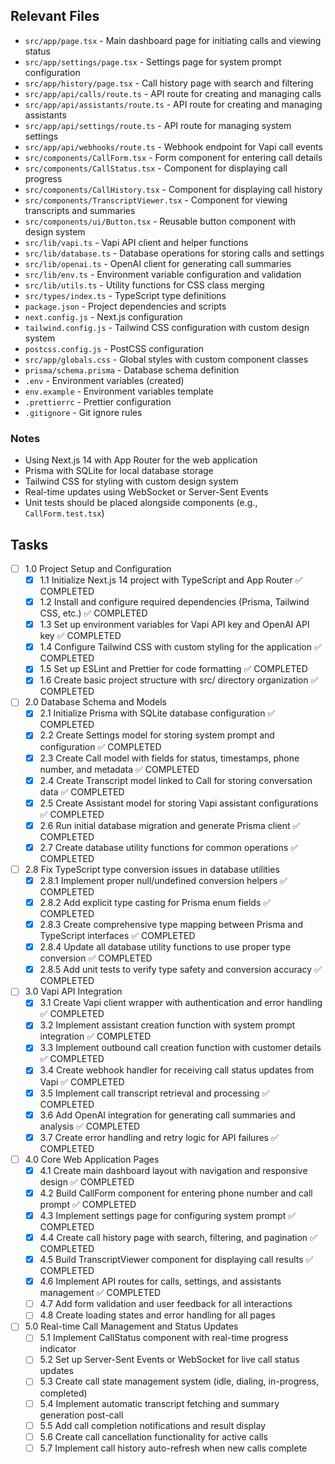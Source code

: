 ## Relevant Files

- `src/app/page.tsx` - Main dashboard page for initiating calls and viewing status
- `src/app/settings/page.tsx` - Settings page for system prompt configuration
- `src/app/history/page.tsx` - Call history page with search and filtering
- `src/app/api/calls/route.ts` - API route for creating and managing calls
- `src/app/api/assistants/route.ts` - API route for creating and managing assistants
- `src/app/api/settings/route.ts` - API route for managing system settings
- `src/app/api/webhooks/route.ts` - Webhook endpoint for Vapi call events
- `src/components/CallForm.tsx` - Form component for entering call details
- `src/components/CallStatus.tsx` - Component for displaying call progress
- `src/components/CallHistory.tsx` - Component for displaying call history
- `src/components/TranscriptViewer.tsx` - Component for viewing transcripts and summaries
- `src/components/ui/Button.tsx` - Reusable button component with design system
- `src/lib/vapi.ts` - Vapi API client and helper functions
- `src/lib/database.ts` - Database operations for storing calls and settings
- `src/lib/openai.ts` - OpenAI client for generating call summaries
- `src/lib/env.ts` - Environment variable configuration and validation
- `src/lib/utils.ts` - Utility functions for CSS class merging
- `src/types/index.ts` - TypeScript type definitions
- `package.json` - Project dependencies and scripts
- `next.config.js` - Next.js configuration
- `tailwind.config.js` - Tailwind CSS configuration with custom design system
- `postcss.config.js` - PostCSS configuration
- `src/app/globals.css` - Global styles with custom component classes
- `prisma/schema.prisma` - Database schema definition
- `.env` - Environment variables (created)
- `env.example` - Environment variables template
- `.prettierrc` - Prettier configuration
- `.gitignore` - Git ignore rules

### Notes

- Using Next.js 14 with App Router for the web application
- Prisma with SQLite for local database storage
- Tailwind CSS for styling with custom design system
- Real-time updates using WebSocket or Server-Sent Events
- Unit tests should be placed alongside components (e.g., `CallForm.test.tsx`)

## Tasks

- [ ] 1.0 Project Setup and Configuration
  - [x] 1.1 Initialize Next.js 14 project with TypeScript and App Router ✅ COMPLETED
  - [x] 1.2 Install and configure required dependencies (Prisma, Tailwind CSS, etc.) ✅ COMPLETED
  - [x] 1.3 Set up environment variables for Vapi API key and OpenAI API key ✅ COMPLETED
  - [x] 1.4 Configure Tailwind CSS with custom styling for the application ✅ COMPLETED
  - [x] 1.5 Set up ESLint and Prettier for code formatting ✅ COMPLETED
  - [x] 1.6 Create basic project structure with src/ directory organization ✅ COMPLETED

- [ ] 2.0 Database Schema and Models
  - [x] 2.1 Initialize Prisma with SQLite database configuration ✅ COMPLETED
  - [x] 2.2 Create Settings model for storing system prompt and configuration ✅ COMPLETED
  - [x] 2.3 Create Call model with fields for status, timestamps, phone number, and metadata ✅ COMPLETED
  - [x] 2.4 Create Transcript model linked to Call for storing conversation data ✅ COMPLETED
  - [x] 2.5 Create Assistant model for storing Vapi assistant configurations ✅ COMPLETED
  - [x] 2.6 Run initial database migration and generate Prisma client ✅ COMPLETED
  - [x] 2.7 Create database utility functions for common operations ✅ COMPLETED

- [ ] 2.8 Fix TypeScript type conversion issues in database utilities
  - [x] 2.8.1 Implement proper null/undefined conversion helpers ✅ COMPLETED
  - [x] 2.8.2 Add explicit type casting for Prisma enum fields ✅ COMPLETED
  - [x] 2.8.3 Create comprehensive type mapping between Prisma and TypeScript interfaces ✅ COMPLETED
  - [x] 2.8.4 Update all database utility functions to use proper type conversion ✅ COMPLETED
  - [x] 2.8.5 Add unit tests to verify type safety and conversion accuracy ✅ COMPLETED

- [ ] 3.0 Vapi API Integration
  - [x] 3.1 Create Vapi client wrapper with authentication and error handling ✅ COMPLETED
  - [x] 3.2 Implement assistant creation function with system prompt integration ✅ COMPLETED
  - [x] 3.3 Implement outbound call creation function with customer details ✅ COMPLETED
  - [x] 3.4 Create webhook handler for receiving call status updates from Vapi ✅ COMPLETED
  - [x] 3.5 Implement call transcript retrieval and processing ✅ COMPLETED
  - [x] 3.6 Add OpenAI integration for generating call summaries and analysis ✅ COMPLETED
  - [x] 3.7 Create error handling and retry logic for API failures ✅ COMPLETED

- [ ] 4.0 Core Web Application Pages
  - [x] 4.1 Create main dashboard layout with navigation and responsive design ✅ COMPLETED
  - [x] 4.2 Build CallForm component for entering phone number and call prompt ✅ COMPLETED
  - [x] 4.3 Implement settings page for configuring system prompt ✅ COMPLETED
  - [x] 4.4 Create call history page with search, filtering, and pagination ✅ COMPLETED
  - [x] 4.5 Build TranscriptViewer component for displaying call results ✅ COMPLETED
  - [x] 4.6 Implement API routes for calls, settings, and assistants management ✅ COMPLETED
  - [ ] 4.7 Add form validation and user feedback for all interactions
  - [ ] 4.8 Create loading states and error handling for all pages

- [ ] 5.0 Real-time Call Management and Status Updates
  - [ ] 5.1 Implement CallStatus component with real-time progress indicator
  - [ ] 5.2 Set up Server-Sent Events or WebSocket for live call status updates
  - [ ] 5.3 Create call state management system (idle, dialing, in-progress, completed)
  - [ ] 5.4 Implement automatic transcript fetching and summary generation post-call
  - [ ] 5.5 Add call completion notifications and result display
  - [ ] 5.6 Create call cancellation functionality for active calls
  - [ ] 5.7 Implement call history auto-refresh when new calls complete 